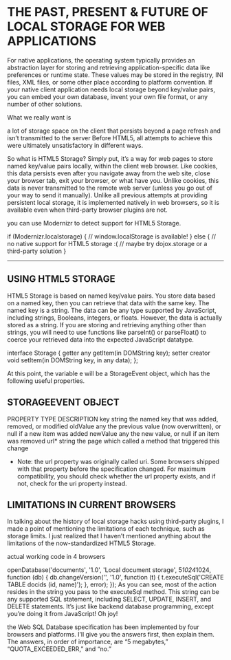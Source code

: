 # THE PAST, PRESENT & FUTURE OF LOCAL STORAGE FOR WEB APPLICATIONS 

For native applications, the operating system typically provides an abstraction layer for storing and 
retrieving application-specific data like preferences or runtime state. These values may be stored in the
registry, INI files, XML files, or some other place according to platform convention. If your native client 
application needs local storage beyond key/value pairs, you can embed your own database, invent 
your own file format, or any number of other solutions.


What we really want is

a lot of storage space
on the client
that persists beyond a page refresh
and isn’t transmitted to the server
Before HTML5, all attempts to achieve this were ultimately unsatisfactory in different ways.

So what is HTML5 Storage? Simply put, it’s a way for web pages to store named key/value 
pairs locally, within the client web browser. Like cookies, this data persists even after
you navigate away from the web site, close your browser tab, exit your browser, or what
have you. Unlike cookies, this data is never transmitted to the remote web server (unless you 
go out of your way to send it manually). Unlike all previous attempts at providing persistent
local storage, it is implemented natively in web browsers, so it is available even when third-party 
browser plugins are not. 

 you can use Modernizr to detect support for HTML5 Storage.

if (Modernizr.localstorage) {
  // window.localStorage is available!
} else {
  // no native support for HTML5 storage :(
  // maybe try dojox.storage or a third-party solution
}

__________________________________________________________________________________________________________________________________________________________

## USING HTML5 STORAGE
HTML5 Storage is based on named key/value pairs. You store data based on a named key, then you can retrieve that data with the same key. The named key is a string. The data can be any type supported by JavaScript, including strings, Booleans, integers, or floats. However, the data is actually stored as a string. If you are storing and retrieving anything other than strings, you will need to use functions like parseInt() or parseFloat() to coerce your retrieved data into the expected JavaScript datatype.

interface Storage {
  getter any getItem(in DOMString key);
  setter creator void setItem(in DOMString key, in any data);
};


At this point, the variable e will be a StorageEvent object, which has the following useful properties.

## STORAGEEVENT OBJECT
PROPERTY	TYPE	DESCRIPTION
key	string	the named key that was added, removed, or modified
oldValue	any	the previous value (now overwritten), or null if a new item was added
newValue	any	the new value, or null if an item was removed
url*	string	the page which called a method that triggered this change
* Note: the url property was originally called uri. Some browsers shipped with that property before the
specification changed. For maximum compatibility, you should check whether the url 
property exists, and if not, check for the uri property instead.


## LIMITATIONS IN CURRENT BROWSERS
In talking about the history of local storage hacks using third-party plugins, I made a point
of mentioning the limitations of each technique, such as storage limits. I just realized that I haven’t
mentioned anything about the limitations of the now-standardized HTML5 Storage. 


 actual working code in 4 browsers

openDatabase('documents', '1.0', 'Local document storage', 5*1024*1024, function (db) {
  db.changeVersion('', '1.0', function (t) {
    t.executeSql('CREATE TABLE docids (id, name)');
  }, error);
});
As you can see, most of the action resides in the string you pass to the executeSql method.
This string can be any supported SQL statement, including SELECT, UPDATE, INSERT, and DELETE
statements. It’s just like backend database programming, except you’re doing it from JavaScript!
Oh joy!

the Web SQL Database specification has been implemented by four browsers and platforms.
I’ll give you the answers first, then explain them. The answers, in order of importance, 
are “5 megabytes,” “QUOTA_EXCEEDED_ERR,” and “no.”


